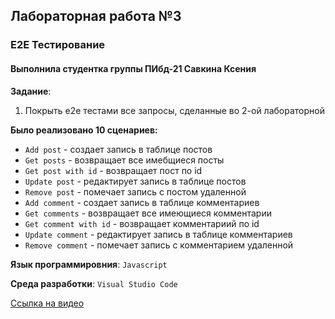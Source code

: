 ## Лабораторная работа №3
### E2E Тестирование
#### Выполнила студентка группы ПИбд-21 __Савкина Ксения__
__Задание__: 
1. Покрыть e2e тестами все запросы, сделанные во 2-ой лабораторной

__Было реализовано 10 сценариев:__

   - `Add post` - создает запись в таблице постов
   - `Get posts` - возвращает все имебщиеся посты
   - `Get post with id` - возвращает пост по id
   - `Update post` - редактирует запись в таблице постов
   - `Remove post` - помечает запись с постом удаленной
   - `Add comment` - создает запись в таблице комментариев
   - `Get comments` - возвращает все имеющиеся комментарии
   - `Get comment with id` - возвращает комментариий по id
   - `Update comment` - редактирует запись в таблице комментариев
   - `Remove comment` - помечает запись с комментарием удаленной

__Язык программировния__: `Javascript` 

__Среда разработки__: `Visual Studio Code` 

[Ссылка на видео](https://youtu.be/7Jx4WERth5M "Демонстрация лабораторной")
